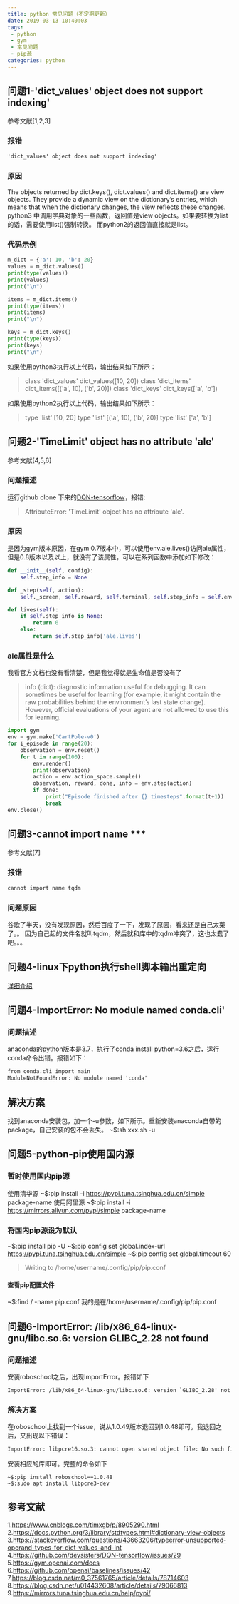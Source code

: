 ```yaml
---
title: python 常见问题（不定期更新）
date: 2019-03-13 10:40:03
tags:
 - python
 - gym
 - 常见问题
 - pip源
categories: python 
---
```


## 问题1-'dict_values' object does not support indexing'
参考文献[1,2,3]
### 报错
``` txt
'dict_values' object does not support indexing'
```

### 原因
The objects returned by dict.keys(), dict.values() and dict.items() are view objects. They provide a dynamic view on the dictionary’s entries, which means that when the dictionary changes, the view reflects these changes.
python3 中调用字典对象的一些函数，返回值是view objects。如果要转换为list的话，需要使用list()强制转换。
而python2的返回值直接就是list。

### 代码示例
```python
m_dict = {'a': 10, 'b': 20}
values = m_dict.values()
print(type(values))
print(values)
print("\n")

items = m_dict.items()
print(type(items))
print(items)
print("\n")

keys = m_dict.keys()
print(type(keys))
print(keys)
print("\n")
```
如果使用python3执行以上代码，输出结果如下所示：
> class 'dict_values'
dict_values([10, 20])
class 'dict_items'
dict_items([('a', 10), ('b', 20)])
class 'dict_keys'
dict_keys(['a', 'b'])

如果使用python2执行以上代码，输出结果如下所示：
> type 'list'
[10, 20]
type 'list'
[('a', 10), ('b', 20)]
type 'list'
['a', 'b']

## 问题2-'TimeLimit' object has no attribute 'ale'
参考文献[4,5,6]
### 问题描述
运行github clone 下来的[DQN-tensorflow](https://github.com/devsisters/DQN-tensorflow)，报错:
> AttributeError: 'TimeLimit' object has no attribute 'ale'.

### 原因
是因为gym版本原因，在gym 0.7版本中，可以使用env.ale.lives()访问ale属性，但是0.8版本以及以上，就没有了该属性，可以在系列函数中添加如下修改：
``` python
def __init__(self, config):
    self.step_info = None

def _step(self, action):
    self._screen, self.reward, self.terminal, self.step_info = self.env.step(action)

def lives(self):
    if self.step_info is None:
        return 0
    else:
        return self.step_info['ale.lives']
```

### ale属性是什么
我看官方文档也没有看清楚，但是我觉得就是生命值是否没有了
> info (dict): diagnostic information useful for debugging. It can sometimes be useful for learning (for example, it might contain the raw probabilities behind the environment’s last state change). However, official evaluations of your agent are not allowed to use this for learning.

``` python
import gym
env = gym.make('CartPole-v0')
for i_episode in range(20):
    observation = env.reset()
    for t in range(100):
        env.render()
        print(observation)
        action = env.action_space.sample()
        observation, reward, done, info = env.step(action)
        if done:
            print("Episode finished after {} timesteps".format(t+1))
            break
env.close()
```

## 问题3-cannot import name \*\*\*
参考文献[7]
### 报错
``` txt
cannot import name tqdm
```

### 问题原因
谷歌了半天，没有发现原因，然后百度了一下，发现了原因，看来还是自己太菜了。。
因为自己起的文件名就叫tqdm，然后就和库中的tqdm冲突了，这也太蠢了吧。。。

## 问题4-linux下python执行shell脚本输出重定向
[详细介绍](https://mxxhcm.github.io/2019/06/03/linux-python调用shell脚本并将输出重定向到文件/)

## 问题4-ImportError: No module named conda.cli'
### 问题描述
anaconda的python版本是3.7，执行了conda install python=3.6之后，运行conda命令出错。报错如下：
``` txt
from conda.cli import main 
ModuleNotFoundError: No module named 'conda'
```

## 解决方案
找到anaconda安装包，加一个-u参数，如下所示。重新安装anaconda自带的package，自己安装的包不会丢失。
~$:sh xxx.sh -u

## 问题5-python-pip使用国内源
### 暂时使用国内pip源
使用清华源
~\$:pip install -i https://pypi.tuna.tsinghua.edu.cn/simple package-name
使用阿里源
~\$:pip install -i https://mirrors.aliyun.com/pypi/simple package-name

### 将国内pip源设为默认
~\$:pip install pip -U
~\$:pip config set global.index-url https://pypi.tuna.tsinghua.edu.cn/simple
~\$:pip config set global.timeout 60
> Writing to /home/username/.config/pip/pip.conf

#### 查看pip配置文件
~\$:find / -name pip.conf
我的是在/home/username/.config/pip/pip.conf


## 问题6-ImportError: /lib/x86_64-linux-gnu/libc.so.6: version GLIBC_2.28 not found

### 问题描述
安装roboschool之后，出现ImportError。报错如下
``` txt
ImportError: /lib/x86_64-linux-gnu/libc.so.6: version `GLIBC_2.28' not found (required by /usr/local/lib/python3.6/dist-packages/roboschool/.libs/libQt5Core.so.5)
```

### 解决方案
在roboschool上找到一个issue，说从1.0.49版本退回到1.0.48即可。我退回之后，又出现以下错误：
``` txt
ImportError: libpcre16.so.3: cannot open shared object file: No such file or directory
```
安装相应的库即可。完整的命令如下
``` shell
~$:pip install roboschool==1.0.48
~$:sudo apt install libpcre3-dev
```


## 参考文献
1.https://www.cnblogs.com/timxgb/p/8905290.html
2.https://docs.python.org/3/library/stdtypes.html#dictionary-view-objects
3.https://stackoverflow.com/questions/43663206/typeerror-unsupported-operand-types-for-dict-values-and-int
4.https://github.com/devsisters/DQN-tensorflow/issues/29
5.https://gym.openai.com/docs
6.https://github.com/openai/baselines/issues/42
7.https://blog.csdn.net/m0_37561765/article/details/78714603
8.https://blog.csdn.net/u014432608/article/details/79066813
9.https://mirrors.tuna.tsinghua.edu.cn/help/pypi/
